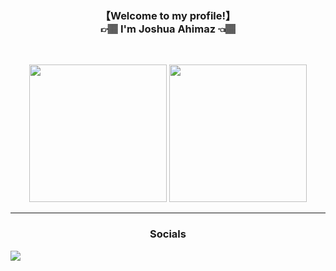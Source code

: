 <h3 align="center">【Welcome to my profile!】<br>👉🏽 I'm Joshua Ahimaz 👈🏽</h3><br>
<p align="center">
  <img src="https://github-readme-stats.vercel.app/api/top-langs/?username=JAhimaz&show_icons=true&theme=tokyonight" height="220px" width="auto"/>
  <img src="https://github-readme-stats.vercel.app/api?username=JAhimaz&count_private=true&show_icons=true&theme=tokyonight" height="220px"  />
</p>
<hr>

<h3 align="center">Socials</h3>
<a href="google.com" align="center">
  <img src="https://raw.githubusercontent.com/MartinHeinz/MartinHeinz/master/linkedin-3-16.png" />
</a>
